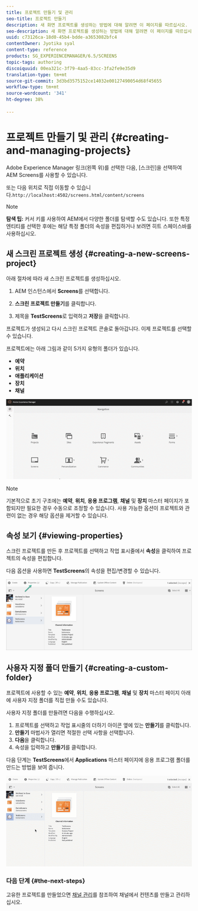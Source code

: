 ```yaml
---
title: 프로젝트 만들기 및 관리
seo-title: 프로젝트 만들기
description: 새 화면 프로젝트를 생성하는 방법에 대해 알려면 이 페이지를 따르십시오.
seo-description: 새 화면 프로젝트를 생성하는 방법에 대해 알려면 이 페이지를 따르십시오.
uuid: c73126ca-18d0-45b4-bdde-a3653082bfc4
contentOwner: Jyotika syal
content-type: reference
products: SG_EXPERIENCEMANAGER/6.5/SCREENS
topic-tags: authoring
discoiquuid: 00ea321c-3f79-4aa5-83cc-3fa2fe9e35d9
translation-type: tm+mt
source-git-commit: 3d3bd3575152ce14032e00127490054d68f45655
workflow-type: tm+mt
source-wordcount: '341'
ht-degree: 38%

---
```



# 프로젝트 만들기 및 관리 {#creating-and-managing-projects}

Adobe Experience Manager 링크(왼쪽 위)를 선택한 다음, [스크린]을 선택하여 AEM Screens를 사용할 수 있습니다.

또는 다음 위치로 직접 이동할 수 있습니다.`http://localhost:4502/screens.html/content/screens`


>[!NOTE]
>**탐색 팁:**
>커서 키를 사용하여 AEM에서 다양한 폴더를 탐색할 수도 있습니다. 또한 특정 엔티티를 선택한 후에는 해당 특정 폴더의 속성을 편집하거나 보려면 히트 스페이스바를 사용하십시오.

## 새 스크린 프로젝트 생성 {#creating-a-new-screens-project}

아래 절차에 따라 새 스크린 프로젝트를 생성하십시오.

1. AEM 인스턴스에서 **Screens**&#x200B;를 선택합니다.

1. **스크린 프로젝트 만들기**&#x200B;를 클릭합니다.

1. 제목을 **TestScreens**&#x200B;로 입력하고 **저장**&#x200B;을 클릭합니다.

프로젝트가 생성되고 다시 스크린 프로젝트 콘솔로 돌아갑니다. 이제 프로젝트를 선택할 수 있습니다.

프로젝트에는 아래 그림과 같이 5가지 유형의 폴더가 있습니다.

* **예약**
* **위치**
* **애플리케이션**
* **장치**
* **채널**

![player1](assets/create-project.gif)

>[!NOTE]
>
>기본적으로 초기 구조에는 **예약**, **위치**, **응용 프로그램**, **채널** 및 **장치** 마스터 페이지가 포함되지만 필요한 경우 수동으로 조정할 수 있습니다. 사용 가능한 옵션이 프로젝트와 관련이 없는 경우 해당 옵션을 제거할 수 있습니다.


## 속성 보기 {#viewing-properties}

스크린 프로젝트를 만든 후 프로젝트를 선택하고 작업 표시줄에서 **속성**&#x200B;을 클릭하여 프로젝트의 속성을 편집합니다.

다음 옵션을 사용하면 **TestScreens**&#x200B;의 속성을 편집/변경할 수 있습니다.

![이미지](assets/create-project2.png)


## 사용자 지정 폴더 만들기 {#creating-a-custom-folder}

프로젝트에 사용할 수 있는 **예약**, **위치**, **응용 프로그램**, **채널** 및 **장치** 마스터 페이지 아래에 사용자 지정 폴더를 직접 만들 수도 있습니다.

사용자 지정 폴더를 만들려면 다음을 수행하십시오.

1. 프로젝트를 선택하고 작업 표시줄의 더하기 아이콘 옆에 있는 **만들기**&#x200B;를 클릭합니다.
1. **만들기** 마법사가 열리면 적절한 선택 사항을 선택합니다.
1. **다음**&#x200B;을 클릭합니다.
1. 속성을 입력하고 **만들기**&#x200B;를 클릭합니다.

다음 단계는 **TestScreens**&#x200B;에서 **Applications** 마스터 페이지에 응용 프로그램 폴더를 만드는 방법을 보여 줍니다.

![player2-1](assets/create-project3.gif)

### 다음 단계 {#the-next-steps}

고유한 프로젝트를 만들었으면 [채널 관리](managing-channels.md)를 참조하여 채널에서 컨텐츠를 만들고 관리하십시오.

